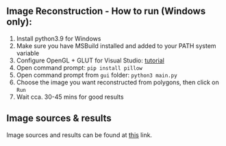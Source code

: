 ## Image Reconstruction - How to run (Windows only):

1. Install python3.9 for Windows
1. Make sure you have MSBuild installed and added to your PATH system variable
1. Configure OpenGL + GLUT for Visual Studio: [tutorial](https://www.geeksforgeeks.org/how-to-setup-opengl-with-visual-studio-2019-on-windows-10/)
1. Open command prompt: `pip install pillow`
1. Open command prompt from `gui` folder: `python3 main.py`
1. Choose the image you want reconstructed from polygons, then click on `Run`
1. Wait cca. 30-45 mins for good results

## Image sources & results

Image sources and results can be found at [this](https://drive.google.com/file/d/1WJeOlV87-u1zFXFAfehSBB9l2slt4PJO/view?usp=sharing) link.